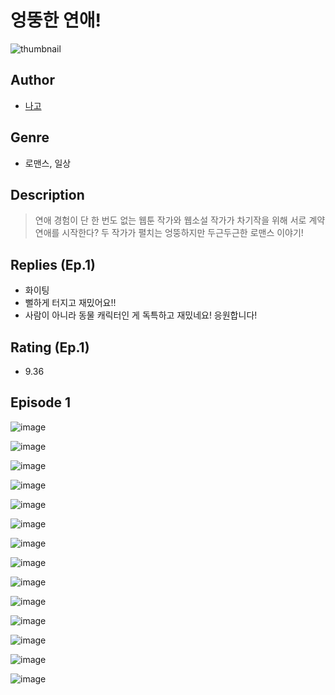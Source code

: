 # 엉뚱한 연애!
![thumbnail](https://image-comic.pstatic.net/user_contents_data/challenge_comic/2023/05/23/366854/upload_3558469762389991736_480x623.jpeg)

## Author
- [나고](https://comic.naver.com/artistTitle?id=366854)

## Genre
- 로맨스, 일상

## Description
> 연애 경험이 단 한 번도 없는 웹툰 작가와 웹소설 작가가 차기작을 위해 서로 계약 연애를 시작한다? 두 작가가 펼치는 엉뚱하지만 두근두근한 로맨스 이야기!

## Replies (Ep.1)
- 화이팅
- 뻘하게 터지고 재밌어요!!
- 사람이 아니라 동물 캐릭터인 게 독특하고 재밌네요! 응원합니다!

## Rating (Ep.1)
- 9.36

## Episode 1
![image](https://image-comic.pstatic.net/user_contents_data/challenge_comic/2023/05/23/366854/upload_3847817028395349043.jpeg)

![image](https://image-comic.pstatic.net/user_contents_data/challenge_comic/2023/05/23/366854/upload_3559077582671982904.jpeg)

![image](https://image-comic.pstatic.net/user_contents_data/challenge_comic/2023/05/23/366854/upload_7162470764283191609.jpeg)

![image](https://image-comic.pstatic.net/user_contents_data/challenge_comic/2023/05/23/366854/upload_3487021101080983604.jpeg)

![image](https://image-comic.pstatic.net/user_contents_data/challenge_comic/2023/05/23/366854/upload_3904674973691098165.jpeg)

![image](https://image-comic.pstatic.net/user_contents_data/challenge_comic/2023/05/23/366854/upload_7161956201397432674.jpeg)

![image](https://image-comic.pstatic.net/user_contents_data/challenge_comic/2023/05/23/366854/upload_7293968158865765172.jpeg)

![image](https://image-comic.pstatic.net/user_contents_data/challenge_comic/2023/05/23/366854/upload_7075215694739104098.jpeg)

![image](https://image-comic.pstatic.net/user_contents_data/challenge_comic/2023/05/23/366854/upload_7366028863181633124.jpeg)

![image](https://image-comic.pstatic.net/user_contents_data/challenge_comic/2023/05/23/366854/upload_7089849309725090359.jpeg)

![image](https://image-comic.pstatic.net/user_contents_data/challenge_comic/2023/05/23/366854/upload_4134646651748299618.jpeg)

![image](https://image-comic.pstatic.net/user_contents_data/challenge_comic/2023/05/23/366854/upload_3991427548469014579.jpeg)

![image](https://image-comic.pstatic.net/user_contents_data/challenge_comic/2023/05/23/366854/upload_7148729269839345713.jpeg)

![image](https://image-comic.pstatic.net/user_contents_data/challenge_comic/2023/05/23/366854/upload_7220454588869129061.jpeg)

